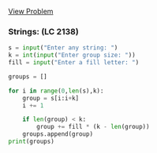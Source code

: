 [View Problem](https://leetcode.com/problems/divide-a-string-into-groups-of-size-k?envType=problem-list-v2&envId=string)

### Strings: (LC 2138)

```python
s = input("Enter any string: ")
k = int(input("Enter group size: "))
fill = input("Enter a fill letter: ")

groups = []

for i in range(0,len(s),k):
    group = s[i:i+k]
    i += 1

    if len(group) < k:
        group += fill * (k - len(group))
    groups.append(group)
print(groups)
